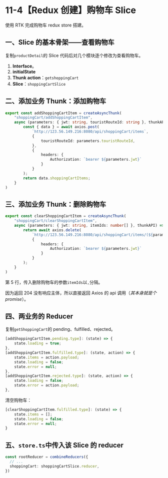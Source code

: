 # 11-4【Redux 创建】购物车 Slice

使用 RTK 完成购物车 redux store 搭建。



## 一、Slice 的基本骨架——查看购物车

复制`productDetail`的 Slice 代码后对几个模块逐个修改为查看购物车。

1. **Interface**。
2. **initialState**
3. **Thunk action**：`getshoppingCart`
4. **Slice**：`shoppingCartSlice`



## 二、添加业务 Thunk：添加购物车

```typescript
export const addShoppingCartItem = createAsyncThunk(
    "shoppingCart/addShoppingCartItem",
    async (parameters: { jwt: string, touristRouteId: string }, thunkAPI) => {
        const { data } = await axios.post(
            `http://123.56.149.216:8080/api/shoppingCart/items`,
            {
                touristRouteId: parameters.touristRouteId,
            }, 
            {
                headers: {
                    Authorization: `bearer ${parameters.jwt}`
                }
            }
        );
        return data.shoppingCartItems;
    }
)
```



## 三、添加业务 Thunk：删除购物车

```typescript
export const clearShoppingCartItem = createAsyncThunk(
    "shoppingCart/clearShoppingCartItem",
    async (parameters: { jwt: string, itemIds: number[] }, thunkAPI) => {
        return await axios.delete(
            `http://123.56.149.216:8080/api/shoppingCart/items/(${parameters.itemIds.join(",")})`,
            {
                headers: {
                    Authorization: `bearer ${parameters.jwt}`
                }
            }
        );
    }
)
```

第 5 行，传入删除购物车的参数`itemIds`以`,`分隔。

因为返回 204 没有响应主体，所以直接返回 Axios 的 api 调用（*其本身就是个 promise*）。



## 四、两业务的 Reducer

复制`getShoppingCart`的 pending、fulfilled、rejected。

```typescript
[addShoppingCartItem.pending.type]: (state) => {
	state.loading = true;
},
[addShoppingCartItem.fulfilled.type]: (state, action) => {
	state.items = action.payload;
	state.loading = false;
	state.error = null;
},
[addShoppingCartItem.rejected.type]: (state, action) => {
	state.loading = false;
	state.error = action.payload;
},
```



清空购物车：

```typescript
[clearShoppingCartItem.fulfilled.type]: (state) => {
    state.items = [];
    state.loading = false;
    state.error = null;
}
```



## 五、`store.ts`中传入该 Slice 的 reducer

```typescript
const rootReducer = combineReducers({
  // ...
  shoppingCart: shoppingCartSlice.reducer,
})
```

